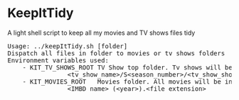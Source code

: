 KeepItTidy
==========

A light shell script to keep all my movies and TV shows files tidy

<pre>
Usage: ../keepItTidy.sh [folder]
Dispatch all files in folder to movies or tv shows folders
Environment variables used:
	- KIT_TV_SHOWS_ROOT	TV Show top folder. Tv shows will be inserted as : 
				&lt;tv_show_name&gt;/S&lt;season_number&gt;/&lt;tv_show_short_name&gt;S&lt;season_number&gt;E&lt;episode_number&gt;.&lt;file_extension&gt;
	- KIT_MOVIES_ROOT	Movies folder. All movies will be inserted as :
				&lt;IMBD_name&gt; (&lt;year&gt;).&lt;file_extension&gt;
</pre>
